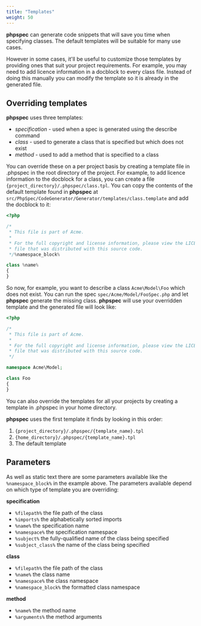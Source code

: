 ```yaml
---
title: "Templates"
weight: 50
---
```


**phpspec** can generate code snippets that will save you time when
specifying classes. The default templates will be suitable for many use
cases.

However in some cases, it'll be useful to customize those templates by
providing ones that suit your project requirements. For example, you may
need to add licence information in a docblock to every class file.
Instead of doing this manually you can modify the template so it is
already in the generated file.

Overriding templates
--------------------

**phpspec** uses three templates:

- *specification* - used when a spec is generated using the
  describe command
- *class* - used to generate a class that is specified but which
  does not exist
- *method* - used to add a method that is specified to a class

You can override these on a per project basis by creating a template
file in .phpspec in the root directory of the project. For example, to
add licence information to the docblock for a class, you can create a
file `{project_directory}/.phpspec/class.tpl`. You can copy the contents
of the default template found in **phpspec** at
`src/PhpSpec/CodeGenerator/Generator/templates/class.template` and add
the docblock to it:

```php
<?php

/*
 * This file is part of Acme.
 *
 * For the full copyright and license information, please view the LICENSE
 * file that was distributed with this source code.
 */%namespace_block%

class %name%
{
}
```

So now, for example, you want to describe a class `Acme\Model\Foo` which
does not exist. You can run the spec `spec/Acme/Model/FooSpec.php` and
let **phpspec** generate the missing class. **phpspec** will use your
overridden template and the generated file will look like:

```php
<?php

/*
 * This file is part of Acme.
 *
 * For the full copyright and license information, please view the LICENSE
 * file that was distributed with this source code.
 */

namespace Acme\Model;

class Foo
{
}
```

You can also override the templates for all your projects by creating a
template in .phpspec in your home directory.

**phpspec** uses the first template it finds by looking in this order:

1.  `{project_directory}/.phpspec/{template_name}.tpl`
2.  `{home_directory}/.phpspec/{template_name}.tpl`
3.  The default template

Parameters
----------

As well as static text there are some parameters available like the
`%namespace_block%` in the example above. The parameters available
depend on which type of template you are overriding:

**specification**

- `%filepath%` the file path of the class
- `%imports%` the alphabetically sorted imports
- `%name%` the specification name
- `%namespace%` the specification namespace
- `%subject%` the fully-qualified name of the class being
  specified
- `%subject_class%` the name of the class being specified

**class**

- `%filepath%` the file path of the class
- `%name%` the class name
- `%namespace%` the class namespace
- `%namespace_block%` the formatted class namespace

**method**

- `%name%` the method name
- `%arguments%` the method arguments


